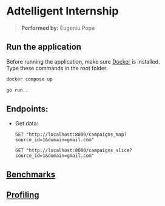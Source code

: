 # Adtelligent Internship

> **Performed by:** Eugeniu Popa

## Run the application

Before running the application, make sure [Docker](https://www.docker.com/) is installed.  
Type these commands in the root folder.

```bash
docker compose up
```

```bash
go run .  
```

## Endpoints:

- Get data:

  ```
  GET "http://localhost:8080/campaigns_map?source_id=1&domain=gmail.com"
  ```

  ```
  GET "http://localhost:8080/campaigns_slice?source_id=1&domain=gmail.com"
  ```

## [Benchmarks](reports/Benchmarks.md)

## [Profiling](reports/Profiling.md)
